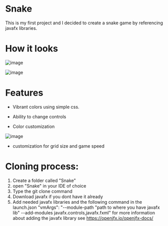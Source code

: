 # Snake
This is my first project and I decided to create a snake game by referencing javafx libraries.
# How it looks
![image](https://user-images.githubusercontent.com/114988369/212557429-ac87cc1a-7b00-4176-9c1d-6006a4ccb039.png)

![image](https://user-images.githubusercontent.com/114988369/212557309-2c508682-4c23-4604-bf0f-983477112e0a.png)
# Features
* Vibrant colors using simple css.
* Ability to change controls

* Color customization

![image](https://user-images.githubusercontent.com/114988369/212557413-9fc43a6b-234c-49cb-99d9-234c5c61079f.png)
* customization for grid size and game speed
# Cloning process:
1. Create a folder called "Snake"
2. open "Snake" in your IDE of choice
3. Type the git clone command
4. Download javafx if you dont have it already
5. Add needed javafx libraries and the following command in the launch.json
"vmArgs": "--module-path "path to where you have javafx lib" --add-modules javafx.controls,javafx.fxml"
 for more information about adding the javafx library see https://openjfx.io/openjfx-docs/
